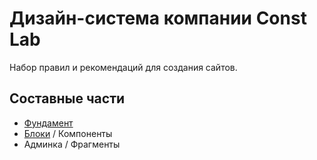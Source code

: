 # Дизайн-система компании Const Lab

Набор правил и рекомендаций для создания сайтов.

## Составные части

* [Фундамент](https://github.com/constlab/sedona-basis)
* [Блоки](https://github.com/constlab/sedona-blocks) / Компоненты
* Админка / Фрагменты
